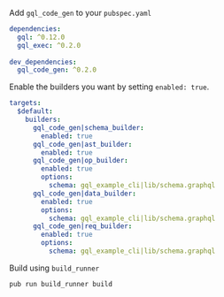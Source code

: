Add `gql_code_gen` to your `pubspec.yaml`
```yaml
dependencies:
  gql: ^0.12.0
  gql_exec: ^0.2.0
  
dev_dependencies:
  gql_code_gen: ^0.2.0
```

Enable the builders you want by setting `enabled: true`.
```yaml
targets:
  $default:
    builders:
      gql_code_gen|schema_builder:
        enabled: true
      gql_code_gen|ast_builder:
        enabled: true
      gql_code_gen|op_builder:
        enabled: true
        options:
          schema: gql_example_cli|lib/schema.graphql
      gql_code_gen|data_builder:
        enabled: true
        options:
          schema: gql_example_cli|lib/schema.graphql
      gql_code_gen|req_builder:
        enabled: true
        options:
          schema: gql_example_cli|lib/schema.graphql
```

Build using `build_runner`
```bash
pub run build_runner build
```
